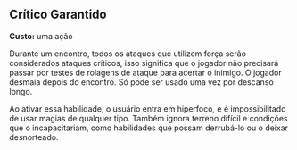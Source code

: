 ## Crítico Garantido

**Custo:** uma ação

Durante um encontro, todos os ataques que utilizem força serão considerados ataques críticos, isso significa que o jogador não precisará passar por testes de rolagens de ataque para acertar o inimigo. O jogador desmaia depois do encontro. Só pode ser usado uma vez por descanso longo.

Ao ativar essa habilidade, o usuário entra em hiperfoco, e é impossibilitado de usar magias de qualquer tipo. Também ignora terreno difícil e condições que o incapacitariam, como habilidades que possam derrubá-lo ou o deixar desnorteado.